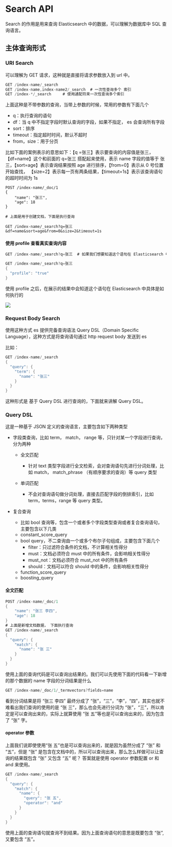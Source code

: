 # Search API

Search 的作用是用来查询 Elasticsearch 中的数据，可以理解为数据库中 SQL 查询语言。

## 主体查询形式

### URI Search

可以理解为 GET 请求，这种就是直接将请求参数放入到 url 中。

```java
GET /index-name/_search
GET /index-name,index-name2/_search  # 一次性查询多个 索引
GET /index-*/_search     # 使用通配符来一次性查询多个索引
```

上面这种是不带参数的查询，当带上参数的时候，常用的参数有下面几个

* q：执行查询的语句
* df：当 q 中不指定字段时默认查询的字段，如果不指定， es 会查询所有字段
* sort：排序
* timeout：指定超时时间，默认不超时
* from，size：用于分页

比如下面的案例表示的意思如下：【q =张三】表示要查询的内容值是张三，【df=name】这个和前面的 q=张三 搭配起来使用，表示 name 字段的值等于 张三，【sort=age】表示查询结果按照 age 进行排序，【from=0】表示从 0 号位置开始查找， 【size=2】表示每一页有两条结果，【timeout=1s】表示该查询语句的超时时间为 1s

```http
POST /index-name/_doc/1
{
    "name": "张三",
    "age": 18
}

# 上面是用于创建文档，下面是执行查询

GET /index-name/_search?q=张三&df=name&sort=age&from=0&size=2&timeout=1s
```

#### 使用 profile 查看真实查询内容

```java
GET /index-name/_search?q=张三  # 如果我们想要知道这个语句在 Elasticsearch 中具体是如何去查询的，那么可以使用下面的形式，使用 profile

GET /index-name/_search?q=张三
{
  "profile": "true"
}
```

使用 profile 之后，在展示的结果中会知道这个语句在 Elasticsearch 中具体是如何执行的

![](https://gitee.com/GWei11/picture/raw/master/20210427215909.png)

### Request Body Search

使用这种方式 es 提供完备查询语法 Query DSL（Domain Specific Language），这种方式是将查询语句通过 http request body 发送到 es

比如：

```java
GET /index-name/_search
{
  "query": {
    "term": {
      "name": "张三"
    }
  }
}
```

这种形式是 基于 Query DSL 进行查询的，下面就来讲解 Query DSL。

### Query DSL

这是一种基于  JSON 定义的查询语言，主要包含如下两种类型

* 字段类查询，比如 term， match， range 等，只针对某一个字段进行查询，分为两种

  * 全文匹配
    * 针对 text 类型字段进行全文检索，会对查询语句先进行分词处理，比如 match， match_phrase （有顺序要求的查询）等 query 类型

  * 单词匹配
    * 不会对查询语句做分词处理，直接去匹配字段的倒排索引，比如 term，terms，range 等 query 类型。

* 复合查询

  * 比如 bool 查询等，包含一个或者多个字段类型查询或者复合查询语句，主要包含以下几类
  * constant_score_query
  * bool query，不二查询由一个或多个布尔子句组成，主要包含下面几个
    * filter：只过滤符合条件的文档，不计算相关性得分
    * must：文档必须符合 must 中的所有条件，会影响相关性得分
    * must_not：文档必须符合 must_not 中的所有条件
    * should：文档可以符合 should 中的条件，会影响相关性得分
  * function_score_query
  * boosting_query

#### 全文匹配

```java
POST /index-name/_doc/1
{
    "name": "张三 李四",
    "age": 18
}
# 上面是新增文档数据， 下面执行查询
GET /index-name/_search
{
  "query": {
    "match": {
      "name": "张 三"
    }
  }
}
```

使用上面的查询代码是可以查询出结果的。我们可以先使用下面的代码看一下新增的那个数据的 name 字段的分词结果是什么

```java
GET /index-name/_doc/1/_termvectors?fields=name
```

看到分词结果是将 “张三 李四” 最终分成了 “张”，“三”，“李”，“四”，其实也就不难看出我们查询的使用的是 “张 三”，那么也会先进行分词为 “张”，“三”，所以肯定是可以查询出来的，实际上就算使用 “张 五”等也是可以查询出来的，因为包含了 “张” 字。

#### operator 参数

上面我们说即使使用“张 五”也是可以查询出来的，就是因为虽然分成了 “张” 和 “五”，但是 “张” 是包含在文档中的，所以可以查询出来，那么怎么样做可以让查询的结果既包含 “张” 又包含 “五” 呢？ 答案就是使用 operator 参数配置 or 和 and 来使用。

```java
GET /index-name/_search
{
  "query": {
    "match": {
      "name": {
        "query": "张 五",
        "operator": "and"
      }
    }
  }
}
```

 使用上面的查询语句就查询不到结果。因为上面查询语句的意思是既要包含 “张”, 又要包含 “五”。